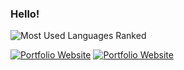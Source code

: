 ### Hello!

<img src="https://github-readme-stats.vercel.app/api/top-langs?username=mingsonleung&layout=compact&show_icons=true&locale=en&&hide=jupyter%20notebook" alt="Most Used Languages Ranked" />

<a href="https://www.linkedin.com/in/mingsonleung/" target="_blank"><img src="https://img.shields.io/badge/LinkedIn-0A66C2?style=for-the-badge" alt="Portfolio Website"></a>
<a href="https://mingson.dev/" target="_blank"><img src="https://img.shields.io/badge/Portfolio-080808?style=for-the-badge" alt="Portfolio Website"></a>
